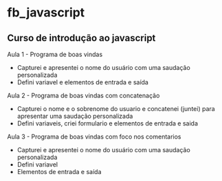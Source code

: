 # fb_javascript
## Curso de introdução ao javascript 
Aula 1 - Programa de boas vindas
- Capturei e apresentei o nome do usuário com uma saudação personalizada
- Defini variavel e elementos de entrada e saída 

Aula 2 - Programa de boas vindas com concatenação
- Capturei o nome e o sobrenome do usuario e concatenei (juntei) para apresentar uma saudação personalizada
- Defini variaveis, criei formulario e elementos de entrada e saida 

Aula 3 - Programa de boas vindas com foco nos comentarios
- Capturei e apresentei o nome do usuário com uma saudação personalizada
- Defini variavel 
- Elementos de entrada e saída